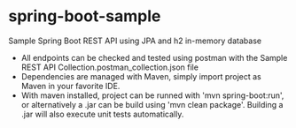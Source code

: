 # spring-boot-sample
Sample Spring Boot REST API using JPA and h2 in-memory database

- All endpoints can be checked and tested using postman with the Sample REST API Collection.postman_collection.json file
- Dependencies are managed with Maven, simply import project as Maven in your favorite IDE.
- With maven installed, project can be runned with 'mvn spring-boot:run', or alternatively a .jar can be build using 'mvn clean package'. Building a .jar will also execute unit tests automatically.

